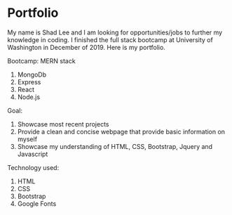 # Portfolio

My name is Shad Lee and I am looking for opportunities/jobs to further my knowledge in coding. 
I finished the full stack bootcamp at University of Washington in December of 2019. Here is my portfolio.

Bootcamp: MERN stack
1. MongoDb
2. Express
3. React
4. Node.js


Goal:
1) Showcase most recent projects
2) Provide a clean and concise webpage that provide basic information on myself
3) Showcase my understanding of HTML, CSS, Bootstrap, Jquery and Javascript

Technology used:
1) HTML
2) CSS
3) Bootstrap
4) Google Fonts

